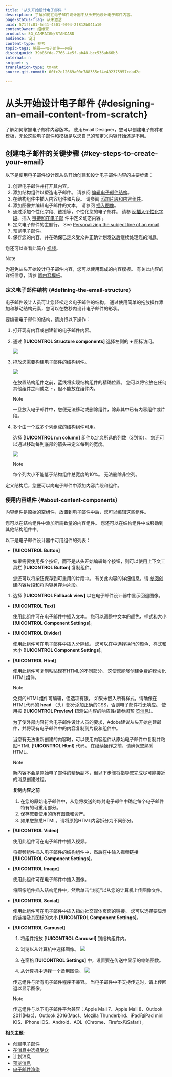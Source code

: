 ```yaml
---
title: '从头开始设计电子邮件 '
description: 了解如何在电子邮件设计器中从头开始设计电子邮件内容。
page-status-flag: 从未激活
uuid: 571ffc01-6e41-4501-9094-2f812b041a10
contentOwner: 绍维亚
products: SG_CAMPAIGN/STANDARD
audience: 设计
content-type: 参考
topic-tags: 编辑——电子邮件——内容
discoiquuid: 39b86fda-7766-4e5f-ab48-bcc536ab66b3
internal: n
snippet: y
translation-type: tm+mt
source-git-commit: 00fc2e12669a00c788355ef4e492375957cdad2e

---
```



# 从头开始设计电子邮件 {#designing-an-email-content-from-scratch}

了解如何掌握电子邮件内容版本。 使用Email Designer，您可以创建电子邮件和模板，无论这些电子邮件和模板是以您自己的预定义内容开始还是不用。

## 创建电子邮件的关键步骤 {#key-steps-to-create-your-email}

以下是使用电子邮件设计器从头开始创建和设计电子邮件内容的主要步骤：

1. 创建电子邮件并打开其内容。
1. 添加结构组件以塑造电子邮件。 请参阅 [编辑电子邮件结构](#defining-the-email-structure)。
1. 在结构组件中插入内容组件和片段。 请参阅 [添加片段和内容组件](#defining-the-email-structure)。
1. 添加图像并编辑电子邮件的文本。 请参阅 [插入图像](../../designing/using/images.md#inserting-images)。
1. 通过添加个性化字段、链接等，个性化您的电子邮件。 请参 [阅插入个性化字段](../../designing/using/personalization.md#inserting-a-personalization-field)、插入 [链接和在电子邮](../../designing/using/links.md#inserting-a-link) 件中定义动态内容 [](../../designing/using/personalization.md#defining-dynamic-content-in-an-email)。
1. 定义电子邮件的主题行。 See [Personalizing the subject line of an email](../../designing/using/subject-line.md#defining-the-subject-line-of-an-email).
1. 预览电子邮件。
1. 保存您的内容，并在确保已定义受众并正确计划发送后继续处理您的消息。

您还可以查看此简介 [视频](https://video.tv.adobe.com/v/22771/?autoplay=true&hidetitle=true&captions=chi_hans)。

>[!NOTE]
>
>为避免从头开始设计电子邮件内容，您可以使用现成的内容模板。 有关此内容的详细信息，请参 [阅内容模板](../../designing/using/using-reusable-content.md#content-templates)。

### 定义电子邮件结构 {#defining-the-email-structure}

电子邮件设计人员可让您轻松定义电子邮件的结构。 通过使用简单的拖放操作添加和移动结构元素，您可以在数秒内设计电子邮件的形状。

要编辑电子邮件的结构，请执行以下操作：

1. 打开现有内容或创建新的电子邮件内容。
1. 通过 **[!UICONTROL Structure components]** 选择左侧的 **+** 图标访问。

   ![](assets/email_designer_structure.png)

1. 拖放您需要构建电子邮件的结构组件。

   ![](assets/email_designer_structure_components.png)

   在放置结构组件之前，蓝线将实现结构组件的精确位置。 您可以将它放在任何其他组件之间或之下，但不能放在组件内。

   >[!NOTE]
   >
   >一旦放入电子邮件中，您便无法移动或删除组件，除非其中已有内容组件或片段。

1. 多个由一个或多个列组成的结构组件可用。

   选择 **[!UICONTROL n:n column]** 组件以定义所选的列数（3到10）。 您还可以通过移动每列底部的箭头来定义每列的宽度。

   ![](assets/email_designer_n-n-column.png)

   >[!NOTE]
   >
   >每个列大小不能低于结构组件总宽度的10%。 无法删除非空列。

定义结构后，您便可以向电子邮件中添加内容片段和组件。

### 使用内容组件 {#about-content-components}

内容组件是原始的空组件，放置到电子邮件中后，您可以编辑这些组件。

您可以在结构组件中添加所需数量的内容组件。 您还可以在结构组件中或移动到其他结构组件中。

以下是电子邮件设计器中可用组件的列表：

- **[!UICONTROL Button]**

   如果需要使用多个按钮，而不是从头开始编辑每个按钮，则可以使用上下文工具栏 **[!UICONTROL Button]** 复制组件。

   您还可以将按钮保存到可重用的片段中。 有关此内容的详细信息，请 [参阅创建内容片段](../../designing/using/using-reusable-content.md#creating-a-content-fragment)[和将内容另存为片段](../../designing/using/using-reusable-content.md#saving-content-as-a-fragment)。

1. 选择 **[!UICONTROL Fallback view]** 以在电子邮件设计器中显示回退图像。

- **[!UICONTROL Text]**

   使用此组件可在电子邮件中插入文本。 您可以调整中文本的颜色、样式和大小 **[!UICONTROL Component Settings]**。

- **[!UICONTROL Divider]**

   使用此组件可在电子邮件中插入分隔线。 您可以在中选择换行的颜色、样式和大小 **[!UICONTROL Component Settings]**。

- **[!UICONTROL Html]**

   使用此组件可复制粘贴现有HTML的不同部分。 这使您能够创建免费的模块化HTML组件。

   >[!NOTE]
   >
   >免费的HTML组件可编辑，但选项有限。 如果未嵌入所有样式，请确保在HTML代码的 **head** （头）部分添加正确的CSS，否则电子邮件将无响应。 使用按 **[!UICONTROL Preview]** 钮测试内容的响应性(请参阅预 [览消息](../../sending/using/previewing-messages.md))。

   为了使外部内容符合电子邮件设计人员的要求，Adobe建议从头开始创建邮件，并将现有电子邮件中的内容复制到片段和组件中。

   当您有无法重新创建的内容时，可以使用内容组件从原始电子邮件中复制并粘贴HTML **[!UICONTROL Html]** 代码。 在继续操作之前，请确保您熟悉HTML。

   <!-- A full example is presented below. -->

   >[!NOTE]
   >
   >新内容不会是原始电子邮件的精确副本，但以下步骤将指导您完成尽可能接近的消息创建过程。

   **复制内容之前**

   1. 在您的原始电子邮件中，从您将发送的每封电子邮件中确定每个电子邮件特有的可重用部分。
   1. 保存您要使用的所有图像和资产。
   1. 如果您熟悉HTML，请将原始HTML内容拆分为不同部分。

- **[!UICONTROL Video]**

   使用此组件可在电子邮件中插入视频。

   将视频组件插入电子邮件的结构组件中，然后在中输入视频链接 **[!UICONTROL Component Settings]**。

- **[!UICONTROL Image]**

   使用此组件可在电子邮件中插入图像。

   将图像组件插入结构组件中，然后单击“浏览”以从您的计算机上传图像文件。

- **[!UICONTROL Social]**

   使用此组件可在电子邮件中插入指向社交媒体页面的链接。 您可以选择要显示的链接及其图标的大小 **[!UICONTROL Component Settings]**。

- **[!UICONTROL Carousel]**

   1. 将组件拖放 **[!UICONTROL Carousel]** 到结构组件内。
   1. 浏览以从计算机中选择图像。
   ![](assets/des_carousel_browse.png)

   1. 在窗格 **[!UICONTROL Settings]** 中，设置要在传送中显示的缩略图数。
   1. 从计算机中选择一个备用图像。
   ![](assets/des_carousel_fallback.png)

   传送组件与所有电子邮件程序不兼容。 当电子邮件中不支持传送时，请上传回退以显示图像。

   >[!NOTE]
   >
   >传送组件与以下电子邮件平台兼容：Apple Mail 7、Apple Mail 8、Outlook 2011(Mac)、Outlook 2016(Mac)、Mozilla Thunderbird、iPad和iPad mini iOS、iPhone iOS、Android、AOL（Chrome、Firefox和Safari）。

**相关主题**:

- [创建电子邮件](../../channels/using/creating-an-email.md)
- [在消息中选择受众](../../audiences/using/selecting-an-audience-in-a-message.md)
- [计划消息](../../sending/using/about-scheduling-messages.md)
- [预览消息](../../sending/using/previewing-messages.md)
- [电子邮件渲染](../../sending/using/email-rendering.md)
